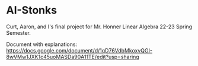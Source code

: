 # AI-Stonks
Curt, Aaron, and I's final project for Mr. Honner Linear Algebra 22-23 Spring Semester.

Document with explanations: https://docs.google.com/document/d/1qD76VdbMkoxvQGI-8wVMw1JXK1c45uoMASDa90A11TE/edit?usp=sharing
